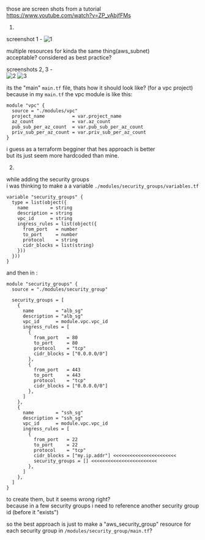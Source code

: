 those are screen shots from a tutorial  
https://www.youtube.com/watch?v=ZP_vAbjfFMs  

1.  
screenshot 1 -
![1](https://github.com/NikDzub/tflocalstack/assets/87159434/32317619-4313-4c72-a1b2-1717a887ff67)

multiple resources for kinda the same thing(aws_subnet)  
acceptable? considered as best practice?  

screenshots 2, 3 -  
![2](https://github.com/NikDzub/tflocalstack/assets/87159434/5d4c8455-5767-485a-ab95-b9495f1da3e4)
![3](https://github.com/NikDzub/tflocalstack/assets/87159434/cebd7c5e-e0af-4348-98f9-336e78f4fcdf)

its the "main" `main.tf` file, thats how it should look like? (for a vpc project)  
because in my `main.tf` the vpc module is like this:  
```
module "vpc" {
  source = "./modules/vpc"
  project_name          = var.project_name
  az_count              = var.az_count
  pub_sub_per_az_count  = var.pub_sub_per_az_count
  priv_sub_per_az_count = var.priv_sub_per_az_count
}
```
i guess as a terraform begginer that hes approach is better  
but its just seem more hardcoded than mine.  

2.  
while adding the security groups  
i was thinking to make a a variable `./modules/security_groups/variables.tf`  
```
variable "security_groups" {
  type = list(object({
    name        = string
    description = string
    vpc_id      = string
    ingress_rules = list(object({
      from_port   = number
      to_port     = number
      protocol    = string
      cidr_blocks = list(string)
    }))
  }))
}
```
and then in :  
```
module "security_groups" {
  source = "./modules/security_group"

  security_groups = [
    {
      name        = "alb_sg"
      description = "alb_sg"
      vpc_id      = module.vpc.vpc_id
      ingress_rules = [
        {
          from_port   = 80
          to_port     = 80
          protocol    = "tcp"
          cidr_blocks = ["0.0.0.0/0"]
        },
        {
          from_port   = 443
          to_port     = 443
          protocol    = "tcp"
          cidr_blocks = ["0.0.0.0/0"]
        },
      ]
    },
    {
      name        = "ssh_sg"
      description = "ssh_sg"
      vpc_id      = module.vpc.vpc_id
      ingress_rules = [
        {
          from_port   = 22
          to_port     = 22
          protocol    = "tcp"
          cidr_blocks = ["my.ip.addr"] <<<<<<<<<<<<<<<<<<<<<<<
          security_groups = [] <<<<<<<<<<<<<<<<<<<<<<<<
        },
      ]
    },
  ]
}
```
to create them, but it seems wrong right?  
because in a few security groups i need to reference another security group id (before it "exists")  

so the best approach is just to make a "aws_security_group" resource for each security group in `/modules/security_group/main.tf`?  

